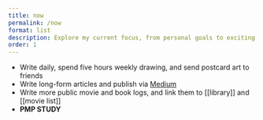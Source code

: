 ```yaml
---
title: now
permalink: /now
format: list
description: Explore my current focus, from personal goals to exciting projects. Inspired by <a href="https://sive.rs/nowff/">Derek Sivers's </a> Now Page. 🙌🏻 🙌🏻 🙌🏻
order: 1
---
```


- Write daily, spend five hours weekly drawing, and send postcard art to friends
- Write long-form articles and publish via [Medium](https://medium.com/@jeff-mos-def)
- Write more public movie and book logs, and link them to [[library]] and [[movie list]]
- **PMP STUDY**